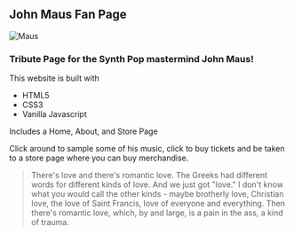 ## **John Maus Fan Page**

![Maus](https://i.ytimg.com/vi/nxQTa7B_200/maxresdefault.jpg)

### Tribute Page for the Synth Pop mastermind John Maus!

This website is built with 
* HTML5
* CSS3
* Vanilla Javascript

Includes a Home, About, and Store Page

Click around to sample some of his music, click to buy tickets and be taken to a store page where you can buy merchandise. 


> There's love and there's romantic love. The Greeks had different words for different kinds of love. And we just got "love." I don't know what you would call the other kinds - maybe brotherly love, Christian love, the love of Saint Francis, love of everyone and everything. Then there's romantic love, which, by and large, is a pain in the ass, a kind of trauma.
